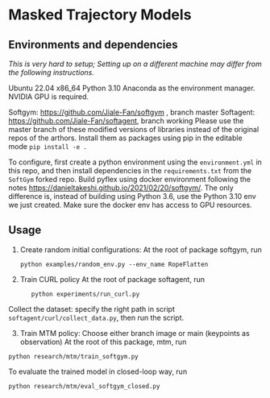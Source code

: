 # Masked Trajectory Models

## Environments and dependencies
*This is very hard to setup; Setting up on a different machine may differ from the following instructions.*

Ubuntu 22.04 x86_64 Python 3.10 
Anaconda as the environment manager.
NVIDIA GPU is required.

Softgym: https://github.com/Jiale-Fan/softgym , branch master
Softagent: https://github.com/Jiale-Fan/softagent, branch working
Please use the master branch of these modified versions of libraries instead of the original repos of the arthors.
Install them as packages using pip in the editable mode `pip install -e .`

To configure, first create a python environment using the `environment.yml` in this repo, and then install dependencies in the `requirements.txt` from the `SoftGym` forked repo. 
Build pyflex using docker environment following the notes https://danieltakeshi.github.io/2021/02/20/softgym/. The only difference is, instead of building using Python 3.6, use the Python 3.10 env we just created. Make sure the docker env has access to GPU resources.

## Usage

1. Create random initial configurations:
   At the root of package softgym, run
   
   ```
   python examples/random_env.py --env_name RopeFlatten
   ```
2. Train CURL policy
  At the root of package softagent, run

   ```
      python experiments/run_curl.py
   ```
   
  Collect the dataset: 
  specify the right path in script `softagent/curl/collect_data.py`, then run the script. 
  
3. Train MTM policy:
Choose either branch image or main (keypoints as observation)
  At the root of this package, mtm, run
  ```
python research/mtm/train_softgym.py
```
To evaluate the trained model in closed-loop way, run
  ```
python research/mtm/eval_softgym_closed.py

```
  
